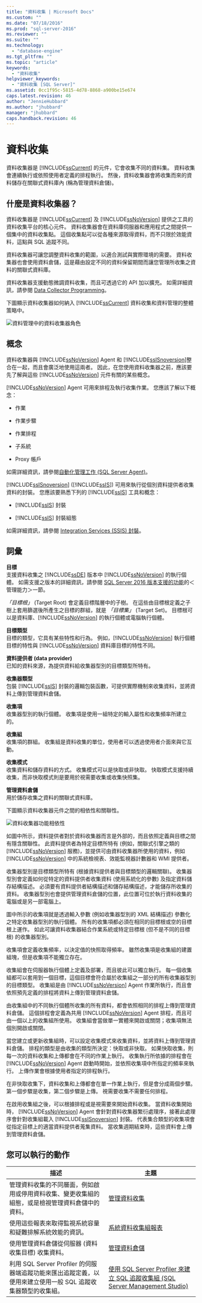 ```yaml
---
title: "資料收集 | Microsoft Docs"
ms.custom: ""
ms.date: "07/18/2016"
ms.prod: "sql-server-2016"
ms.reviewer: ""
ms.suite: ""
ms.technology: 
  - "database-engine"
ms.tgt_pltfrm: ""
ms.topic: "article"
keywords: 
  - "資料收集"
helpviewer_keywords: 
  - "資料收集 [SQL Server]"
ms.assetid: 0cc1f95c-5815-4d78-8868-a900be15e674
caps.latest.revision: 46
author: "JennieHubbard"
ms.author: "jhubbard"
manager: "jhubbard"
caps.handback.revision: 46
---
```

# 資料收集
  資料收集器是 [!INCLUDE[ssCurrent](../../includes/sscurrent-md.md)] 的元件，它會收集不同的資料集。 資料收集會連續執行或依照使用者定義的排程執行。 然後，資料收集器會將收集而來的資料儲存在關聯式資料庫內 (稱為管理資料倉儲)。  
  
## 什麼是資料收集器？ 
 資料收集器是 [!INCLUDE[ssCurrent](../../includes/sscurrent-md.md)] 及 [!INCLUDE[ssNoVersion](../../includes/ssnoversion-md.md)] 提供之工具的資料收集平台的核心元件。 資料收集器會在資料庫伺服器和應用程式之間提供一個集中的資料收集點。 這個收集點可以從各種來源取得資料，而不只限於效能資料，這點與 SQL 追蹤不同。  
  
 資料收集器可讓您調整資料收集的範圍，以適合測試與實際環境的需要。 資料收集器也會使用資料倉儲，這是藉由設定不同的資料保留期間而讓您管理所收集之資料的關聯式資料庫。  
  
 資料收集器支援動態微調資料收集，而且可透過它的 API 加以擴充。 如需詳細資訊，請參閱 [Data Collector Programming](../Topic/Data%20Collector%20Programming.md)。  
  
 下圖顯示資料收集器如何納入 [!INCLUDE[ssCurrent](../../includes/sscurrent-md.md)] 資料收集和資料管理的整體策略中。  
  
 ![資料管理中的資料收集器角色](../../relational-databases/data-collection/media/datacollectorroleindatastrategy.gif "資料管理中的資料收集器角色")  
  
## 概念  
 資料收集器與 [!INCLUDE[ssNoVersion](../../includes/ssnoversion-md.md)] Agent 和 [!INCLUDE[ssISnoversion](../../includes/ssisnoversion-md.md)]整合在一起，而且會廣泛地使用這兩者。 因此，在您使用資料收集器之前，應該要先了解與這些 [!INCLUDE[ssNoVersion](../../includes/ssnoversion-md.md)] 元件有關的某些概念。  
  
 [!INCLUDE[ssNoVersion](../../includes/ssnoversion-md.md)] Agent 可用來排程及執行收集作業。 您應該了解以下概念：  
  
-   作業  
  
-   作業步驟  
  
-   作業排程  
  
-   子系統  
  
-   Proxy 帳戶  
  
 如需詳細資訊，請參閱[自動化管理工作 &#40;SQL Server Agent&#41;](../../ssms/agent/automated-administration-tasks-sql-server-agent.md)。  
  
 [!INCLUDE[ssISnoversion](../../includes/ssisnoversion-md.md)] ([!INCLUDE[ssIS](../../includes/ssis-md.md)]) 可用來執行從個別資料提供者收集資料的封裝。 您應該要熟悉下列的 [!INCLUDE[ssIS](../../includes/ssis-md.md)] 工具和概念：  
  
-   [!INCLUDE[ssIS](../../includes/ssis-md.md)] 封裝  
  
-   [!INCLUDE[ssIS](../../includes/ssis-md.md)] 封裝組態  
  
 如需詳細資訊，請參閱 [Integration Services &#40;SSIS&#41; 封裝](../../integration-services/integration-services-ssis-packages.md)。  
  
## 詞彙  
 **目標**  
 支援資料收集之 [!INCLUDE[ssDE](../../includes/ssde-md.md)] 版本中 [!INCLUDE[ssNoVersion](../../includes/ssnoversion-md.md)] 的執行個體。 如需支援之版本的詳細資訊，請參閱 [SQL Server 2016 版本支援的功能](../Topic/Features%20Supported%20by%20the%20Editions%20of%20SQL%20Server%202016.md)的＜管理能力＞一節。  
  
 *「目標根」* (Target Root) 會定義目標階層中的子樹。 在這些由目標根定義之子樹上套用篩選後所產生之目標的群組，就是 *「目標集」* (Target Set)。 目標根可以是資料庫、[!INCLUDE[ssNoVersion](../../includes/ssnoversion-md.md)] 的執行個體或電腦執行個體。  
  
**目標類型**  
 目標的類型，它具有某些特性和行為。 例如，[!INCLUDE[ssNoVersion](../../includes/ssnoversion-md.md)] 執行個體目標的特性與 [!INCLUDE[ssNoVersion](../../includes/ssnoversion-md.md)] 資料庫目標的特性不同。  
  
 **資料提供者 (data provider)**  
 已知的資料來源，為提供資料給收集器型別的目標類型所特有。  
  
**收集器類型**  
 包裝 [!INCLUDE[ssIS](../../includes/ssis-md.md)] 封裝的邏輯包裝函數，可提供實際機制來收集資料，並將資料上傳到管理資料倉儲。  
  
 **收集項**  
 收集器型別的執行個體。 收集項是使用一組特定的輸入屬性和收集頻率所建立的。  
  
 **收集組**  
 收集項的群組。 收集組是資料收集的單位，使用者可以透過使用者介面來與它互動。  
  
 **收集模式**  
 收集資料和儲存資料的方式。 收集模式可以是快取或非快取。 快取模式支援持續收集，而非快取模式則是要用於視需要收集或收集快照集。  
  
 **管理資料倉儲**  
 用於儲存收集之資料的關聯式資料庫。  
  
 下圖顯示資料收集器元件之間的相依性和關聯性。  
  
 ![資料收集器功能相依性](../../relational-databases/data-collection/media/dc-functional-dependencies.gif "資料收集器功能相依性")  
  
 如圖中所示，資料提供者對於資料收集器而言是外部的，而且依照定義與目標之間有隱含關聯性。 此資料提供者為特定目標所特有 (例如，關聯式引擎之類的 [!INCLUDE[ssNoVersion](../../includes/ssnoversion-md.md)] 服務)，並提供可由資料收集器所使用的資料，例如 [!INCLUDE[ssNoVersion](../../includes/ssnoversion-md.md)] 中的系統檢視表、效能監視器計數器和 WMI 提供者。  
  
 收集器型別是目標類型所特有 (根據資料提供者與目標類型的邏輯關聯)。 收集器型別會定義如何從特定的資料提供者收集資料 (使用系統化的參數) 及指定資料儲存結構描述。 必須要有資料提供者結構描述和儲存結構描述，才能儲存所收集的資料。 收集器型別也會提供管理資料倉儲的位置，此位置可位於執行資料收集的電腦或是另一部電腦上。  
  
 圖中所示的收集項就是透過輸入參數 (例如收集器型別的 XML 結構描述) 參數化之特定收集器型別的執行個體。 所有的收集項都必須在相同的目標根或空的目標根上運作。 如此可讓資料收集器結合作業系統或特定目標根 (但不是不同的目標根) 的收集器型別。  
  
 收集項會定義收集頻率，以決定值的快照取得頻率。 雖然收集項是收集組的建置組塊，但是收集項不能獨立存在。  
  
 收集組會在伺服器執行個體上定義及部署，而且彼此可以獨立執行。 每一個收集組都可以套用到一個目標，這個目標會符合屬於收集組之一部分的所有收集器型別的目標類型。 收集組是由 [!INCLUDE[ssNoVersion](../../includes/ssnoversion-md.md)] Agent 作業所執行，而且會依照預先定義的排程將資料上傳到管理資料倉儲。  
  
 由收集組中的不同執行個體所收集的所有資料，都會依照相同的排程上傳到管理資料倉儲。 這個排程會定義為共用 [!INCLUDE[ssNoVersion](../../includes/ssnoversion-md.md)] Agent 排程，而且可由一個以上的收集組所使用。 收集組會當做單一實體來開啟或關閉；收集項無法個別開啟或關閉。  
  
 當您建立或更新收集組時，可以設定收集模式來收集資料，並將資料上傳到管理資料倉儲。 排程的類型是由收集的類型所決定：快取或非快取。 如果快取收集，則每一次的資料收集和上傳都會在不同的作業上執行。 收集執行所依據的排程會在 [!INCLUDE[ssNoVersion](../../includes/ssnoversion-md.md)] Agent 啟動時開始，並依照收集項中所指定的頻率來執行。 上傳作業會根據使用者指定的排程執行。  
  
 在非快取收集下，資料收集和上傳都會在單一作業上執行，但是會分成兩個步驟。 第一個步驟是收集，第二個步驟是上傳。 視需要收集不需要任何排程。  
  
 在啟用收集組之後，可以根據排程或是視需要來開始資料收集。 當資料收集開始時， [!INCLUDE[ssNoVersion](../../includes/ssnoversion-md.md)] Agent 會針對資料收集器繁衍處理序，接著此處理序會針對收集組載入 [!INCLUDE[ssISnoversion](../../includes/ssisnoversion-md.md)] 封裝。 代表集合類型的收集項會從指定目標上的適當資料提供者蒐集資料。 當收集週期結束時，這些資料會上傳到管理資料倉儲。  
  
## 您可以執行的動作  
  
|描述|主題|  
|----------------------|-----------|  
|管理資料收集的不同層面，例如啟用或停用資料收集、變更收集組的組態，或是檢視管理資料倉儲中的資料。|[管理資料收集](../../relational-databases/data-collection/manage-data-collection.md)|  
|使用這些報表來取得監視系統容量和疑難排解系統效能的資訊。|[系統資料收集組報表](../../relational-databases/data-collection/system-data-collection-set-reports.md)|  
|使用管理資料倉儲從伺服器 (資料收集目標) 收集資料。|[管理資料倉儲](../../relational-databases/data-collection/management-data-warehouse.md)| 
|利用 SQL Server Profiler 的伺服器端追蹤功能來匯出追蹤定義，以便用來建立使用一般 SQL 追蹤收集器類型的收集組。| [使用 SQL Server Profiler 來建立 SQL 追蹤收集組 (SQL Server Management Studio)](https://msdn.microsoft.com/library/cc645955(v=sql.130).aspx)
  
  